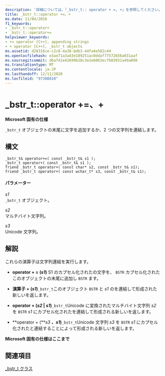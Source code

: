 ```yaml
---
description: '詳細については、「_bstr_t:: operator + =, +」を参照してください。'
title: _bstr_t::operator +=、+
ms.date: 11/04/2016
f1_keywords:
- _bstr_t::operator+
- _bstr_t::operator+=
helpviewer_keywords:
- += operator [C++], appending strings
- + operator [C++], _bstr_t objects
ms.assetid: d28316ce-c2c8-4a38-bdb3-44fa4e582c44
ms.openlocfilehash: e3ae71a3a43e189251ac0ddaf77572656a031aaf
ms.sourcegitcommit: d6af41e42699628c3e2e6063ec7b03931a49a098
ms.translationtype: MT
ms.contentlocale: ja-JP
ms.lasthandoff: 12/11/2020
ms.locfileid: "97308810"
---
```

# <a name="_bstr_toperator--"></a>_bstr_t::operator +=、+

**Microsoft 固有の仕様**

`_bstr_t` オブジェクトの末尾に文字を追加するか、2 つの文字列を連結します。

## <a name="syntax"></a>構文

```
_bstr_t& operator+=( const _bstr_t& s1 );
_bstr_t operator+( const _bstr_t& s1 );
friend _bstr_t operator+( const char* s2, const _bstr_t& s1);
friend _bstr_t operator+( const wchar_t* s3, const _bstr_t& s1);
```

#### <a name="parameters"></a>パラメーター

*s1*<br/>
`_bstr_t` オブジェクト。

*s2*<br/>
マルチバイト文字列。

*s3*<br/>
Unicode 文字列。

## <a name="remarks"></a>解説

これらの演算子は文字列連結を実行します。

- **operator + = (***s1***)** S1 のカプセル化されたの文字を、 `BSTR` カプセル化されたこのオブジェクトの末尾に追加し `BSTR` ます。    

- **演算子 + (***s1***)**`_bstr_t`このオブジェクト `BSTR` と *s1* のを連結して形成された新しいを返します。    

- **operator + (***s2* **&#124;** *s1***)**`_bstr_t`Unicode に変換されたマルチバイト文字列 *s2* を `BSTR` *s1* にカプセル化されたを連結して形成される新しいを返します。        

- **operator + (***s3* **、***s1***)**`_bstr_t`Unicode 文字列 *s3* を `BSTR` *s1* にカプセル化されたと連結することによって形成される新しいを返します。      

**Microsoft 固有の仕様はここまで**

## <a name="see-also"></a>関連項目

[_bstr_t クラス](../cpp/bstr-t-class.md)
